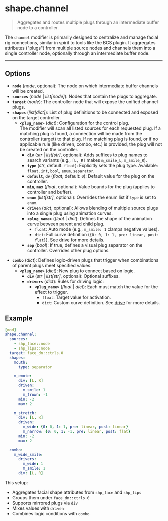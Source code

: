 # shape.channel

> Aggregates and routes multiple plugs through an intermediate buffer node to a controller.

The `channel` modifier is primarily designed to centralize and manage facial rig connections, similar in spirit to tools like the BCS plugin. It aggregates attributes ("plugs") from multiple source nodes and channels them into a single controller node, optionally through an intermediate buffer node.

---

## Options

- **`node`** (*node*, optional): The node on which intermediate buffer channels will be created.
- **`sources`** (*node* | *list[node]*): Nodes that contain the plugs to aggregate.
- **`target`** (*node*): The controller node that will expose the unified channel plugs.
- **`shapes`** (*list[dict]*): List of plug definitions to be connected and exposed on the target controller.
  - **`<plug_name>`** (*dict*): Configuration for the control plug.\
  The modifier will scan all listed sources for each requested plug. If a matching plug is found, a connection will be made from the controller (target) to that plug.
  If no matching plug is found, or if no applicable rule (like driven, combo, etc.) is provided, the plug will not be created on the controller.
    - **`div`** (*str* | *list[str]*, optional): Adds suffixes to plug names to search variants (e.g., `[L, R]` makes `m_smile_L`, `m_smile_R`).
    <!-- -->
    - **`type`** (*str*, default: `float`): Explicitly sets the plug type. Available: `float`, `int`, `bool`, `enum`, `separator`.
    - **`default`**, **`dv`** (*float*, default: `0`): Default value for the plug on the controller.
    - **`min`**, **`max`** (*float*, optional): Value bounds for the plug (applies to controller and buffer).
    - **`enum`** (*list[str]*, optional): Overrides the enum list if `type` is set to `enum`.
    <!-- -->
    - **`driven`** (*dict*, optional): Allows blending of multiple source plugs into a single plug using animation curves.
    - **`<plug_name>`** (*float* | *dict*): Defines the shape of the animation curve between parent and child plug.
        - `float`: Auto mode (e.g., `m_smile: 1` clamps negative values).
        - `dict`: Full curve definition (`{0: 0, 1: 1, pre: linear, post: flat}`). See [drive](../drive) for more details.
    - **`sep`** (*bool*): If true, defines a visual plug separator on the controller. Overrides other plug options.
<!-- -->
- **`combo`** (*dict*): Defines logic-driven plugs that trigger when combinations of parent plugs meet specified values.
  - **`<plug_name>`** (*dict*): New plug to connect based on logic.
    - **`div`** (*str* | *list[str]*, optional): Optional suffixes.
    - **`drivers`** (*dict*): Rules for driving logic:
      - **`<plug_name>`** (*float* | *dict*): Each must match the value for the effect to trigger.
        - `float`: Target value for activation.
        - `dict`: Custom curve definition. See [drive](../drive) for more details.

## Example

```yml
[mod]
shape.channel:
  sources:
    - shp_face::node
    - shp_lips::node
  target: face_dn::ctrls.0
  shapes:
    mouth:
      type: separator

    m_emote:
      div: [L, R]
      driven:
        m_smile: 1
        m_frown: -1
      min: -2
      max: 2

    m_stretch:
      div: [L, R]
      driven:
        m_wide: {0: 0, 1: 1, pre: linear, post: linear}
        m_narrow: {0: 0, 1: -1, pre: linear, post: flat}
      min: -2
      max: 2

  combo:
    m_wide_smile:
      drivers:
        m_wide: 1
        m_smile: 1
      div: [L, R]
```

This setup:
- Aggregates facial shape attributes from `shp_face` and `shp_lips`
- Groups them under `face_dn::ctrls.0`
- Supports mirrored plugs via `div`
- Mixes values with `driven`
- Combines logic conditions with `combo`

